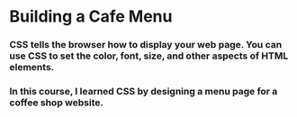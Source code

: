 # Building a Cafe Menu

### CSS tells the browser how to display your web page. You can use CSS to set the color, font, size, and other aspects of HTML elements.

### In this course, I learned CSS by designing a menu page for a coffee shop website.

